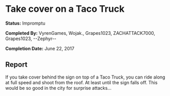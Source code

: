# Take cover on a Taco Truck

**Status:** <span class="status impromptu">Impromptu</span>

**Completed By:** <span>VyrenGames</span>, <span>Wojak.</span>, <span>Grapes1023</span>, <span>ZACHATTACK7000</span>, <span>Grapes1023</span>, <span>--Zephyr--</span>

**Completion Date:** June 22, 2017

## Report
If you take cover behind the sign on top of a Taco Truck, you can ride along at full speed and shoot from the roof. At least until the sign falls off. This would be so good in the city for surprise attacks... 